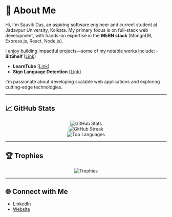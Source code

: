 # 👋 About Me

Hi, I'm Sauvik Das, an aspiring software engineer and current student at Jadavpur University, Kolkata. My primary focus is on full-stack web development, with hands-on expertise in the **MERN stack** (MongoDB, Express.js, React, Node.js).

I enjoy building impactful projects—some of my notable works include:
-**BitShelf** [[Link](https://github.com/Sauvik2308/BitShelf)]
- **LearnTube** [[Link](https://github.com/Sauvik2308/LearnTube)]
- **Sign Language Detection** [[Link](https://github.com/Sauvik2308/Sign-Language-Detection)]

I'm passionate about developing scalable web applications and exploring cutting-edge technologies.

---

## 📈 GitHub Stats

<p align="center">
  <img src="https://github-readme-stats.vercel.app/api?username=Sauvik2308&show_icons=true&theme=radical" alt="GitHub Stats" />
  <br />
  <img src="https://github-readme-streak-stats.herokuapp.com/?user=Sauvik2308&theme=radical" alt="GitHub Streak" />
  <br />
  <img src="https://github-readme-stats.vercel.app/api/top-langs/?username=Sauvik2308&layout=compact&theme=radical" alt="Top Languages" />
</p>

---

## 🏆 Trophies

<p align="center">
  <img src="https://github-profile-trophy.vercel.app/?username=Sauvik2308&theme=radical&column=6&margin-w=10" alt="Trophies" />
</p>

---

## 🌐 Connect with Me

- [LinkedIn](https://www.linkedin.com/in/sauvik-das-0a8a67244)
- [Website](https://sauvik-portfolio-beta.vercel.app/)


<!-- Feel free to reach out for collaboration, open source, or internships! -->
